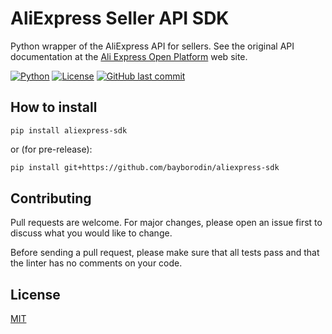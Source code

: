 # AliExpress Seller API SDK

Python wrapper of the AliExpress API for sellers.
See the original API documentation at the [Ali Express Open Platform](https://developers.aliexpress.com/en/doc.htm) web site.

[![Python](https://img.shields.io/badge/Python-3.x-%23FFD140)](https://www.python.org/)
[![License](https://img.shields.io/badge/License-MIT-%23e83633)](https://choosealicense.com/licenses/mit/)
[![GitHub last commit](https://img.shields.io/github/last-commit/bayborodin/aliexpress-sdk)](https://github.com/bayborodin/aliexpress-sdk)

## How to install
```
pip install aliexpress-sdk
```
or (for pre-release):
```sh
pip install git+https://github.com/bayborodin/aliexpress-sdk
```

## Contributing
Pull requests are welcome. For major changes, please open an issue first to discuss what you would like to change.

Before sending a pull request, please make sure that all tests pass and that the linter has no comments on your code.

## License
[MIT](https://choosealicense.com/licenses/mit/)
